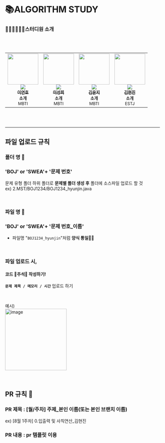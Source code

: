 # 📚ALGORITHM STUDY
### 👩🏻‍💻🧑🏻‍💻스터디원 소개 
<br/>
<br/>

<table>
  <tr>
  <td align="center"><a href="https://github.com/dldush"><img src="https://avatars.githubusercontent.com/u/173419436?v=4" width="100px;" alt=""/><br />
      <img src="http://mazassumnida.wtf/api/mini/generate_badge?boj=leecarus0301" widt="100px">
      <br /><sub><b>이연호</b></sub></a><br /><sub><b>소개</b><br>MBTI</br></sub></td>
    
  <td align="center"><a href="https://github.com/LeeSeongHui"><img src="https://avatars.githubusercontent.com/u/44632544?v=4" width="100px;" alt=""/><br />
      <img src="http://mazassumnida.wtf/api/mini/generate_badge?boj=yam3472" widt="100px">
      <br /><sub><b>이성희</b></sub></a><br /><sub><b>소개</b><br>MBTI</br></sub></td>
    
  <td align="center"><a href="https://github.com/ximvamom"><img src="https://avatars.githubusercontent.com/u/140465587?v=4" width="100px;" alt=""/><br />
      <img src="http://mazassumnida.wtf/api/mini/generate_badge?boj=yoonji0624" widt="100px">
      <br /><sub><b>김윤지</b></sub></a><br /><sub><b>소개</b><br>MBTI</br></sub></td>

  <td align="center"><a href="https://github.com/hyun0zin"><img src="https://avatars.githubusercontent.com/u/154870548?v=4" width="100px;" alt=""/><br />
      <img src="http://mazassumnida.wtf/api/mini/generate_badge?boj=koujie11" widt="100px">
      <br /><sub><b>김현진</b></sub></a><br /><sub><b>소개</b><br>ESTJ</br></sub></td>
  </tr>
</table><br/>

<br/>

<hr>

## 파일 업로드 규칙
### 폴더 명 :file_folder:
### 'BOJ' or 'SWEA'+ '문제 번호'
문제 유형 폴더 하위 폴더로 **문제별 폴더 생성 후** 폴더에 소스파일 업로드 할 것 <br>
ex) 2.MST/BOJ1234/BOJ1234_hyunjin.java

<br>

### 파일 명 :page_with_curl:
### 'BOJ' or 'SWEA'+ '문제 번호_이름'
- 파일명 "`BOJ1234_hyunjin`"처럼  **양식 통일**🙏🏻

<br>

### 파일 업로드 시, 
#### 코드 🌠주석🌠 작성하기!
**`문제 제목 / 메모리 / 시간`** 업로드 하기

<br>

예시)<br>
<img width="200" alt="image" src="https://github.com/user-attachments/assets/102d1e6a-914a-4bbe-a983-d14bd4ee12d3">

<br>

## PR 규칙 :twisted_rightwards_arrows:
### PR 제목 : [월/주차] 주제_본인 이름(또는 본인 브랜치 이름)
ex) [8월 1주차] 0.입출력 및 사칙연산_김현진

### PR 내용 : pr 템플릿 이용

<br>
